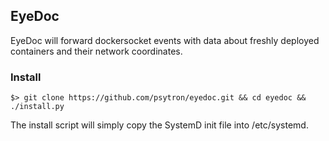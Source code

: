 ## EyeDoc
EyeDoc will forward dockersocket events with data about freshly deployed containers and their network coordinates.

### Install
    $> git clone https://github.com/psytron/eyedoc.git && cd eyedoc && ./install.py
The install script will simply copy the SystemD init file into /etc/systemd. 
